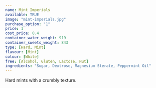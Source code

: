 ```yaml
---
name: Mint Imperials
available: TRUE
image: "mint-imperials.jpg"
purchase_option: "1"
price: 1
cost_price: 0.4
container_water_weight: 919
container_sweets_weight: 843
type: [Hard, Mint]
flavour: [Mint]
colour: [White]
free: [Alcohol, Gluten, Lactose, Nut]
ingredients: "Sugar, Dextrose, Magnesium Sterate, Peppermint Oil"
---
```

Hard mints with a crumbly texture.